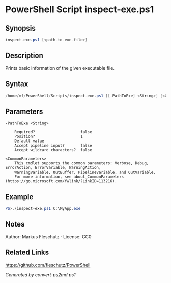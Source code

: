 # PowerShell Script inspect-exe.ps1

## Synopsis
```powershell
inspect-exe.ps1 [<path-to-exe-file>]
```

## Description
Prints basic information of the given executable file.

## Syntax
```powershell
/home/mf/PowerShell/Scripts/inspect-exe.ps1 [[-PathToExe] <String>] [<CommonParameters>]
```

## Parameters

```
-PathToExe <String>
    
    Required?                    false
    Position?                    1
    Default value                
    Accept pipeline input?       false
    Accept wildcard characters?  false
```

```
<CommonParameters>
    This cmdlet supports the common parameters: Verbose, Debug, ErrorAction, ErrorVariable, WarningAction, 
    WarningVariable, OutBuffer, PipelineVariable, and OutVariable.
    For more information, see about_CommonParameters (https://go.microsoft.com/fwlink/?LinkID=113216).
```

## Example
```powershell
PS>.\inspect-exe.ps1 C:\MyApp.exe
```


## Notes
Author: Markus Fleschutz · License: CC0

## Related Links
https://github.com/fleschutz/PowerShell

*Generated by convert-ps2md.ps1*

